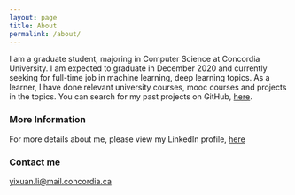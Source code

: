 ```yaml
---
layout: page
title: About
permalink: /about/
---
```


I am a graduate student, majoring in Computer Science at Concordia University. I am expected to graduate in December 2020 and currently seeking for full-time job in machine learning, deep learning topics. As a learner, I have done relevant university courses, mooc courses and projects in the topics. You can search for my past projects on GitHub, [here](https://github.com/Yixuan-Lee).

### More Information

For more details about me, please view my LinkedIn profile, [here](linkedin.com/in/yixuan-lee)

### Contact me

[yixuan.li@mail.concordia.ca](mailto:yixuan.li@mail.concordia.ca)
